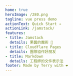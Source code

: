 ```yaml
---
home: true
heroImage: /280.png
tagline: vue press demo
actionText: Quick Start →
actionLink: /jamstack/
features:
- title: Jamstack
  details: 果醬的魔術 🤥
- title: Cloudflare Pages
  details: 團隊協作好朋友
- title: Markdown
  details: 工程師的文件表示法
footer: Made by Terry with ❤️
---
```


